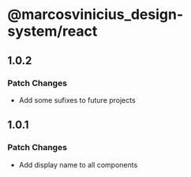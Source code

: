 # @marcosvinicius_design-system/react

## 1.0.2

### Patch Changes

- Add some sufixes to future projects

## 1.0.1

### Patch Changes

- Add display name to all components

